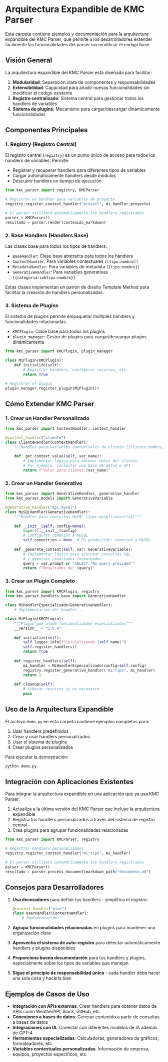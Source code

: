# Arquitectura Expandible de KMC Parser

Esta carpeta contiene ejemplos y documentación para la arquitectura expandible del KMC Parser, que permite a los desarrolladores extender fácilmente las funcionalidades del parser sin modificar el código base.

## Visión General

La arquitectura expandible del KMC Parser está diseñada para facilitar:

1. **Modularidad**: Separación clara de componentes y responsabilidades
2. **Extensibilidad**: Capacidad para añadir nuevas funcionalidades sin modificar el código existente
3. **Registro centralizado**: Sistema central para gestionar todos los handlers de variables
4. **Sistema de plugins**: Mecanismo para cargar/descargar dinámicamente funcionalidades

## Componentes Principales

### 1. Registry (Registro Central)

El registro central (`registry`) es un punto único de acceso para todos los handlers de variables. Permite:

- Registrar y recuperar handlers para diferentes tipos de variables
- Cargar automáticamente handlers desde módulos
- Descubrir handlers en tiempo de ejecución

```python
from kmc_parser import registry, KMCParser

# Registrar un handler para variables de proyecto
registry.register_context_handler("project", mi_handler_proyecto)

# El parser utilizará automáticamente los handlers registrados
parser = KMCParser()
resultado = parser.render(contenido_markdown)
```

### 2. Base Handlers (Handlers Base)

Las clases base para todos los tipos de handlers:

- `BaseHandler`: Clase base abstracta para todos los handlers
- `ContextHandler`: Para variables contextuales `[[tipo:nombre]]`
- `MetadataHandler`: Para variables de metadata `[{tipo:nombre}]`
- `GenerativeHandler`: Para variables generativas `{{categoria:subtipo:nombre}}`

Estas clases implementan un patrón de diseño Template Method para facilitar la creación de handlers personalizados.

### 3. Sistema de Plugins

El sistema de plugins permite empaquetar múltiples handlers y funcionalidades relacionadas:

- `KMCPlugin`: Clase base para todos los plugins
- `plugin_manager`: Gestor de plugins para cargar/descargar plugins dinámicamente

```python
from kmc_parser import KMCPlugin, plugin_manager

class MiPlugin(KMCPlugin):
    def initialize(self):
        # Registrar handlers, configurar recursos, etc.
        return True

# Registrar el plugin
plugin_manager.register_plugin(MiPlugin())
```

## Cómo Extender KMC Parser

### 1. Crear un Handler Personalizado

```python
from kmc_parser import ContextHandler, context_handler

@context_handler("cliente")
class ClienteHandler(ContextHandler):
    """Handler para variables contextuales de cliente [[cliente:nombre]]"""
    
    def _get_context_value(self, var_name):
        # Implementar lógica para obtener datos del cliente
        # Por ejemplo, consultar una base de datos o API
        return f"Valor para cliente:{var_name}"
```

### 2. Crear un Handler Generativo

```python
from kmc_parser import GenerativeHandler, generative_handler
from kmc_parser.models import GenerativeVariable

@generative_handler("api:mysql")
class MySQLHandler(GenerativeHandler):
    """Handler para consultas MySQL {{api:mysql:consulta}}"""
    
    def __init__(self, config=None):
        super().__init__(config)
        # Configurar conexión a MySQL
        self.connection = None  # En producción: conectar a MySQL
    
    def _generate_content(self, var: GenerativeVariable):
        # Implementar lógica para ejecutar consultas SQL
        # y devolver resultados formateados
        query = var.prompt or "SELECT 'No query provided'"
        return f"Resultados de: {query}"
```

### 3. Crear un Plugin Completo

```python
from kmc_parser import KMCPlugin, registry
from kmc_parser.handlers.base import GenerativeHandler

class MiHandlerEspecializado(GenerativeHandler):
    # Implementación del handler...

class MiPlugin(KMCPlugin):
    """Plugin que añade funcionalidades especializadas"""
    __version__ = "1.0.0"
    
    def initialize(self):
        self.logger.info(f"Inicializando {self.name}")
        self.register_handlers()
        return True
    
    def register_handlers(self):
        mi_handler = MiHandlerEspecializado(config=self.config)
        registry.register_generative_handler("mi:tipo", mi_handler)
        return 1
    
    def cleanup(self):
        # Liberar recursos si es necesario
        pass
```

## Uso de la Arquitectura Expandible

El archivo `demo.py` en esta carpeta contiene ejemplos completos para:

1. Usar handlers predefinidos
2. Crear y usar handlers personalizados
3. Usar el sistema de plugins
4. Crear plugins personalizados

Para ejecutar la demostración:

```bash
python demo.py
```

## Integración con Aplicaciones Existentes

Para integrar la arquitectura expandible en una aplicación que ya usa KMC Parser:

1. Actualiza a la última versión del KMC Parser que incluye la arquitectura expandible
2. Registra tus handlers personalizados a través del sistema de registro central
3. Crea plugins para agrupar funcionalidades relacionadas

```python
from kmc_parser import KMCParser, registry

# Registrar handlers personalizados
registry.register_context_handler("mi_tipo", mi_handler)

# El parser utilizará automáticamente los handlers registrados
parser = KMCParser()
resultado = parser.process_document(markdown_path="documento.md")
```

## Consejos para Desarrolladores

1. **Usa decoradores** para definir tus handlers - simplifica el registro:
   ```python
   @context_handler("user")
   class UserHandler(ContextHandler):
       # Implementación...
   ```

2. **Agrupa funcionalidades relacionadas** en plugins para mantener una organización clara

3. **Aprovecha el sistema de auto-registro** para detectar automáticamente handlers y plugins disponibles

4. **Proporciona buena documentación** para tus handlers y plugins, especialmente sobre los tipos de variables que manejan

5. **Sigue el principio de responsabilidad única** - cada handler debe hacer una sola cosa y hacerla bien

## Ejemplos de Casos de Uso

- **Integración con APIs externas**: Crear handlers para obtener datos de APIs como WeatherAPI, Slack, GitHub, etc.
- **Conexiones a bases de datos**: Generar contenido a partir de consultas a bases de datos
- **Integraciones con IA**: Conectar con diferentes modelos de IA además de GPT-4
- **Herramientas especializadas**: Calculadoras, generadores de gráficos, formateadores, etc.
- **Variables contextuales personalizadas**: Información de empresa, equipos, proyectos específicos, etc.